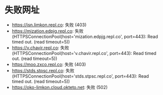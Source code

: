 # 失败网址
- https://jsn.limkon.repl.co: 失败 (403)
- https://mization.edpjg.repl.co: 失败 (HTTPSConnectionPool(host='mization.edpjg.repl.co', port=443): Read timed out. (read timeout=5))
- https://v.chavir.repl.co: 失败 (HTTPSConnectionPool(host='v.chavir.repl.co', port=443): Read timed out. (read timeout=5))
- https://moo.zxco.repl.co: 失败 (403)
- https://stds.stpsc.repl.co: 失败 (HTTPSConnectionPool(host='stds.stpsc.repl.co', port=443): Read timed out. (read timeout=5))
- https://oko-limkon.cloud.okteto.net: 失败 (502)
